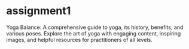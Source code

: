 # assignment1
Yoga Balance: A comprehensive guide to yoga, its history, benefits, and various poses. Explore the art of yoga with engaging content, inspiring images, and helpful resources for practitioners of all levels.
